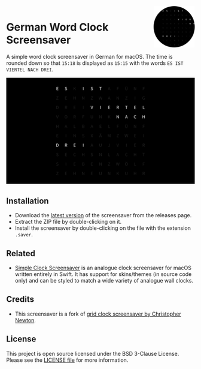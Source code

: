 <img src="icon.png" align="right" height="110"/>

# German Word Clock Screensaver

A simple word clock screensaver in German for macOS. The time is rounded down so that `15:18` is displayed as `15:15` with the words `ES IST VIERTEL NACH DREI`.

![Word Clock Screensaver](GermanWordClock.png)

## Installation

- Download the [latest version](https://github.com/Wandmalfarbe/german-word-clock-screensaver/releases/latest) of the screensaver from the releases page.
- Extract the ZIP file by double-clicking on it.
- Install the screensaver by double-clicking on the file with the extension `.saver`.

## Related

- [Simple Clock Screensaver](https://github.com/Wandmalfarbe/Simple-Clock-Screensaver) is an analogue clock screensaver for macOS written entirely in Swift. It has support for skins/themes (in source code only) and can be styled to match a wide variety of analogue wall clocks.

## Credits

- This screensaver is a fork of [grid clock screensaver by Christopher Newton](https://github.com/chrstphrknwtn/grid-clock-screensaver).

## License

This project is open source licensed under the BSD 3-Clause License. Please see the [LICENSE file](LICENSE) for more information.